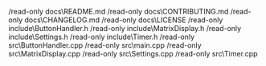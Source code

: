 /read-only docs\README.md
/read-only docs\CONTRIBUTING.md
/read-only docs\CHANGELOG.md
/read-only docs\LICENSE
/read-only include\ButtonHandler.h
/read-only include\MatrixDisplay.h
/read-only include\Settings.h
/read-only include\Timer.h
/read-only src\ButtonHandler.cpp
/read-only src\main.cpp
/read-only src\MatrixDisplay.cpp
/read-only src\Settings.cpp
/read-only src\Timer.cpp
